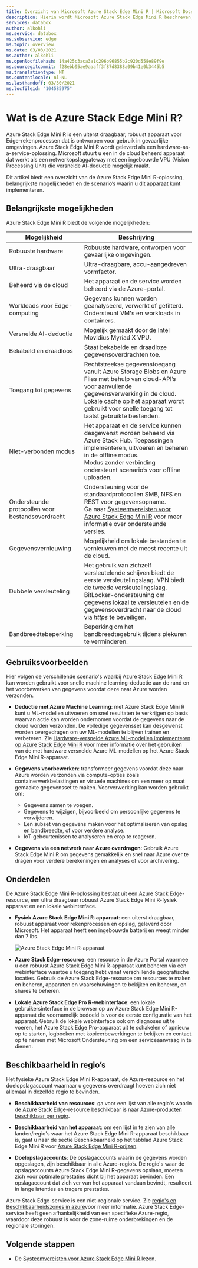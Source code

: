 ```yaml
---
title: Overzicht van Microsoft Azure Stack Edge Mini R | Microsoft Docs
description: Hierin wordt Microsoft Azure Stack Edge Mini R beschreven, een opslagoplossing voor militaire toepassingen die gebruikmaakt van een draagbaar fysiek apparaat met een batterij voor netwerkoverdracht naar Azure.
services: databox
author: alkohli
ms.service: databox
ms.subservice: edge
ms.topic: overview
ms.date: 03/03/2021
ms.author: alkohli
ms.openlocfilehash: 14a425c3aca3a1c296b96855b2c920d558e89f9e
ms.sourcegitcommit: f28ebb95ae9aaaff3f87d8388a09b41e0b3445b5
ms.translationtype: MT
ms.contentlocale: nl-NL
ms.lasthandoff: 03/30/2021
ms.locfileid: "104585975"
---
```

# <a name="what-is-the-azure-stack-edge-mini-r"></a>Wat is de Azure Stack Edge Mini R?

Azure Stack Edge Mini R is een uiterst draagbaar, robuust apparaat voor Edge-rekenprocessen dat is ontworpen voor gebruik in gevaarlijke omgevingen. Azure Stack Edge Mini R wordt geleverd als een hardware-as-a-service-oplossing. Microsoft stuurt u een in de cloud beheerd apparaat dat werkt als een netwerkopslaggateway met een ingebouwde VPU (Vision Processing Unit) die versnelde AI-deductie mogelijk maakt.

Dit artikel biedt een overzicht van de Azure Stack Edge Mini R-oplossing, belangrijkste mogelijkheden en de scenario’s waarin u dit apparaat kunt implementeren.


## <a name="key-capabilities"></a>Belangrijkste mogelijkheden

Azure Stack Edge Mini R biedt de volgende mogelijkheden:

|Mogelijkheid |Beschrijving  |
|---------|---------|
|Robuuste hardware| Robuuste hardware, ontworpen voor gevaarlijke omgevingen.|
|Ultra-draagbaar| Ultra-draagbare, accu-aangedreven vormfactor.|
|Beheerd via de cloud|Het apparaat en de service worden beheerd via de Azure-portal.|
|Workloads voor Edge-computing|Gegevens kunnen worden geanalyseerd, verwerkt of gefilterd.<br>Ondersteunt VM's en workloads in containers. |
|Versnelde AI-deductie| Mogelijk gemaakt door de Intel Movidius Myriad X VPU.|
|Bekabeld en draadloos | Staat bekabelde en draadloze gegevensoverdrachten toe.|
|Toegang tot gegevens     | Rechtstreekse gegevenstoegang vanuit Azure Storage Blobs en Azure Files met behulp van cloud-API’s voor aanvullende gegevensverwerking in de cloud. Lokale cache op het apparaat wordt gebruikt voor snelle toegang tot laatst gebruikte bestanden.|
|Niet-verbonden modus|  Het apparaat en de service kunnen desgewenst worden beheerd via Azure Stack Hub. Toepassingen implementeren, uitvoeren en beheren in de offline modus. <br> Modus zonder verbinding ondersteunt scenario’s voor offline uploaden.|
|Ondersteunde protocollen voor bestandsoverdracht      |Ondersteuning voor de standaardprotocollen SMB, NFS en REST voor gegevensopname. <br> Ga naar [Systeemvereisten voor Azure Stack Edge Mini R](azure-stack-edge-gpu-system-requirements.md) voor meer informatie over ondersteunde versies.|
|Gegevensvernieuwing     | Mogelijkheid om lokale bestanden te vernieuwen met de meest recente uit de cloud.|
|Dubbele versleuteling    | Het gebruik van zichzelf versleutelende schijven biedt de eerste versleutelingslaag. VPN biedt de tweede versleutelingslaag. BitLocker-ondersteuning om gegevens lokaal te versleutelen en de gegevensoverdracht naar de cloud via *https* te beveiligen.|
|Bandbreedtebeperking| Beperking om het bandbreedtegebruik tijdens piekuren te verminderen.|

## <a name="use-cases"></a>Gebruiksvoorbeelden

Hier volgen de verschillende scenario's waarbij Azure Stack Edge Mini R kan worden gebruikt voor snelle machine learning-deductie aan de rand en het voorbewerken van gegevens voordat deze naar Azure worden verzonden.

- **Deductie met Azure Machine Learning**: met Azure Stack Edge Mini R kunt u ML-modellen uitvoeren om snel resultaten te verkrijgen op basis waarvan actie kan worden ondernomen voordat de gegevens naar de cloud worden verzonden. De volledige gegevensset kan desgewenst worden overgedragen om uw ML-modellen te blijven trainen en verbeteren. Zie [Hardware-versnelde Azure ML-modellen implementeren op Azure Stack Edge Mini R](../machine-learning/how-to-deploy-fpga-web-service.md#deploy-to-a-local-edge-server) voor meer informatie over het gebruiken van de met hardware versnelde Azure ML-modellen op het Azure Stack Edge Mini R-apparaat.

- **Gegevens voorbewerken**: transformeer gegevens voordat deze naar Azure worden verzonden via compute-opties zoals containerwerkbelastingen en virtuele machines om een meer op maat gemaakte gegevensset te maken. Voorverwerking kan worden gebruikt om:

    - Gegevens samen te voegen.
    - Gegevens te wijzigen, bijvoorbeeld om persoonlijke gegevens te verwijderen.
    - Een subset van gegevens maken voor het optimaliseren van opslag en bandbreedte, of voor verdere analyse.
    - IoT-gebeurtenissen te analyseren en erop te reageren.

- **Gegevens via een netwerk naar Azure overdragen**: Gebruik Azure Stack Edge Mini R om gegevens gemakkelijk en snel naar Azure over te dragen voor verdere berekeningen en analyses of voor archivering.

## <a name="components"></a>Onderdelen

De Azure Stack Edge Mini R-oplossing bestaat uit een Azure Stack Edge-resource, een ultra draagbaar robuust Azure Stack Edge Mini R-fysiek apparaat en een lokale webinterface.

* **Fysiek Azure Stack Edge Mini R-apparaat**: een uiterst draagbaar, robuust apparaat voor rekenprocessen en opslag, geleverd door Microsoft. Het apparaat heeft een ingebouwde batterij en weegt minder dan 7 lbs.

    ![Azure Stack Edge Mini R-apparaat](media/azure-stack-edge-mini-r-overview/perspective-view-1.png)

* **Azure Stack Edge-resource**: een resource in de Azure Portal waarmee u een robuust Azure Stack Edge Mini R-apparaat kunt beheren via een webinterface waartoe u toegang hebt vanaf verschillende geografische locaties. Gebruik de Azure Stack Edge-resource om resources te maken en beheren, apparaten en waarschuwingen te bekijken en beheren, en shares te beheren.  

* **Lokale Azure Stack Edge Pro R-webinterface**: een lokale gebruikersinterface in de browser op uw Azure Stack Edge Mini R-apparaat die voornamelijk bedoeld is voor de eerste configuratie van het apparaat. Gebruik de lokale webinterface ook om diagnoses uit te voeren, het Azure Stack Edge Pro-apparaat uit te schakelen of opnieuw op te starten, logboeken met kopieerbewerkingen te bekijken en contact op te nemen met Microsoft Ondersteuning om een serviceaanvraag in te dienen.


## <a name="region-availability"></a>Beschikbaarheid in regio’s

Het fysieke Azure Stack Edge Mini R-apparaat, de Azure-resource en het doelopslagaccount waarnaar u gegevens overdraagt hoeven zich niet allemaal in dezelfde regio te bevinden.

- **Beschikbaarheid van resources**: ga voor een lijst van alle regio's waarin de Azure Stack Edge-resource beschikbaar is naar [Azure-producten beschikbaar per regio](https://azure.microsoft.com/global-infrastructure/services/?products=databox&regions=all). 

- **Beschikbaarheid van het apparaat**: om een lijst in te zien van alle landen/regio's waar het Azure Stack Edge Mini R-apparaat beschikbaar is, gaat u naar de sectie Beschikbaarheid op het tabblad Azure Stack Edge Mini R voor [Azure Stack Edge Mini R-prijzen](https://azure.microsoft.com/pricing/details/azure-stack/edge/#azureStackEdgeMiniR).

- **Doelopslagaccounts**: De opslagaccounts waarin de gegevens worden opgeslagen, zijn beschikbaar in alle Azure-regio’s. De regio's waar de opslagaccounts Azure Stack Edge Mini R-gegevens opslaan, moeten zich voor optimale prestaties dicht bij het apparaat bevinden. Een opslagaccount dat zich ver van het apparaat vandaan bevindt, resulteert in lange latenties en tragere prestaties.

Azure Stack Edge-service is een niet-regionale service. Zie [regio's en Beschikbaarheidszones in azure](https://docs.microsoft.com/azure/availability-zones/az-overview)voor meer informatie. Azure Stack Edge-service heeft geen afhankelijkheid van een specifieke Azure-regio, waardoor deze robuust is voor de zone-ruime onderbrekingen en de regionale storingen.

## <a name="next-steps"></a>Volgende stappen

- De [Systeemvereisten voor Azure Stack Edge Mini R ](azure-stack-edge-gpu-system-requirements.md) lezen.
